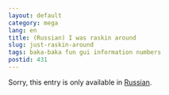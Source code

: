 ```yaml
---
layout: default
category: mega
lang: en
title: (Russian) I was raskin around
slug: just-raskin-around
tags: baka-baka fun gui information numbers 
postid: 431
---
```

<p>Sorry, this entry is only available in <a href="http://mega.genn.org/export/getposts.php">Russian</a>.</p>